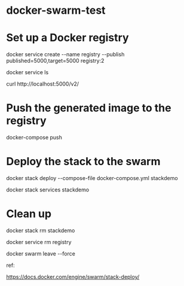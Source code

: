 # docker-swarm-test

# Set up a Docker registry

docker service create --name registry --publish published=5000,target=5000 registry:2

docker service ls

curl http://localhost:5000/v2/

# Push the generated image to the registry

docker-compose push


# Deploy the stack to the swarm

docker stack deploy --compose-file docker-compose.yml stackdemo

docker stack services stackdemo


# Clean up

docker stack rm stackdemo

docker service rm registry

docker swarm leave --force


ref:

https://docs.docker.com/engine/swarm/stack-deploy/


